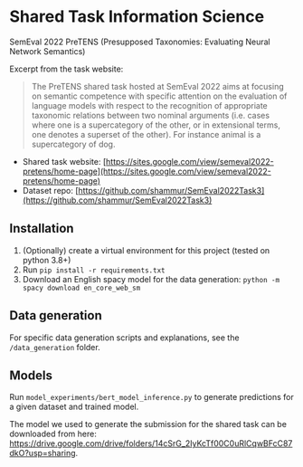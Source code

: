 # Shared Task Information Science
SemEval 2022 PreTENS (Presupposed Taxonomies: Evaluating Neural Network Semantics)

Excerpt from the task website:
>The PreTENS shared task hosted at SemEval 2022 aims at focusing on semantic competence with specific attention on the evaluation of language models with respect to the  recognition of appropriate taxonomic relations between two nominal arguments (i.e. cases where one is a supercategory of the other, or in extensional terms, one denotes a superset of the other). For instance animal is a supercategory of dog.
 
* Shared task website: [https://sites.google.com/view/semeval2022-pretens/home-page](https://sites.google.com/view/semeval2022-pretens/home-page)
* Dataset repo: [https://github.com/shammur/SemEval2022Task3](https://github.com/shammur/SemEval2022Task3)

## Installation
1. (Optionally) create a virtual environment for this project (tested on python 3.8+)
2. Run `pip install -r requirements.txt`
3. Download an English spacy model for the data generation: `python -m spacy download en_core_web_sm`

## Data generation
For specific data generation scripts and explanations, see the `/data_generation` folder.

## Models
Run `model_experiments/bert_model_inference.py` to generate predictions for a given dataset and trained model.

The model we used to generate the submission for the shared task can be downloaded from here: https://drive.google.com/drive/folders/14cSrG_2IyKcTf00C0uRlCqwBFcC87dkO?usp=sharing.

